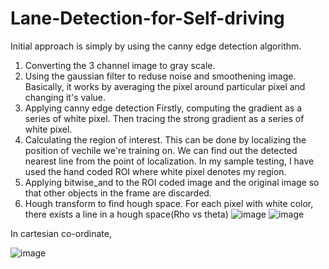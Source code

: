 # Lane-Detection-for-Self-driving
Initial approach is simply by using the canny edge detection algorithm.

1) Converting the 3 channel image to gray scale.
2) Using the gaussian filter to reduse noise and smoothening image.
  Basically, it works by averaging the pixel around particular pixel and changing it's value.
3) Applying canny edge detection
  Firstly, computing the gradient as a series of white pixel.
  Then tracing the strong gradient as a series of white pixel.
4) Calculating the region of interest.
  This can be done by localizing the position of vechile we're training on. We can find out the detected nearest line from the point of localization.
  In my sample testing, I have used the hand coded ROI where white pixel denotes my region.
5) Applying bitwise_and to the ROI coded image and the original image so that other objects in the frame are discarded.
6) Hough transform to find hough space.
  For each pixel with white color, there exists a line in a hough space(Rho vs theta)
  ![image](https://user-images.githubusercontent.com/42064827/180612196-ea4ede61-b8dc-4808-a27a-ab625331ea28.png)
  ![image](https://user-images.githubusercontent.com/42064827/180612228-9e137a3d-a10a-46c1-904b-bced7e9d5a48.png)
  
  In cartesian co-ordinate,
  
  
  ![image](https://user-images.githubusercontent.com/42064827/180612114-cd388589-45bf-4111-9c80-d5138f91ab0c.png)
